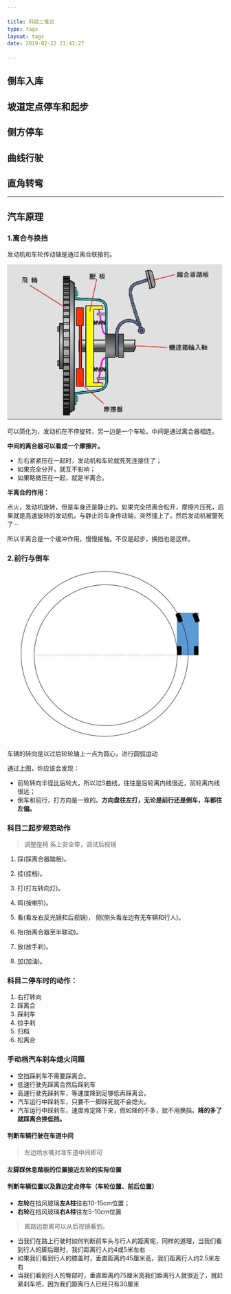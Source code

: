 ```yaml
---

title: 科目二笔记
type: tags  
layout: tags  
date: 2019-02-22 21:41:27

---
```




## 倒车入库

## 坡道定点停车和起步


## 侧方停车

## 曲线行驶

## 直角转弯

---

## 汽车原理

### 1.离合与换挡

发动机和车轮传动轴是通过离合联接的。

![](../images/clutch.jpg)

可以简化为，发动机在不停旋转，另一边是一个车轮。中间是通过离合器相连。

**中间的离合器可以看成一个摩擦片。** 

- 左右紧紧压在一起时，发动机和车轮就死死连接住了；
- 如果完全分开，就互不影响；
- 如果略微压在一起，就是半离合。

**半离合的作用：**

点火，发动机旋转，但是车身还是静止的。如果完全把离合松开，摩擦片压死，后果就是高速旋转的发动机，与静止的车身传动轴，突然撞上了，然后发动机被蹩死了···

所以半离合是一个缓冲作用，慢慢接触。不仅是起步，换挡也是这样。

### 2.前行与倒车

![](../images/circle.jpg)


车辆的转向是以过后轮轮轴上一点为圆心，进行圆弧运动

通过上图，你应该会发现：


- 前轮转向半径比后轮大，所以过S曲线，往往是后轮离内线很近，前轮离内线很远； 
- 倒车和前行，打方向是一致的。**方向盘往左打，无论是前行还是倒车，车都往左偏。**



### 科目二起步规范动作

> 调整座椅 系上安全带，调试后视镜 

1. 踩(踩离合器踏板)。

2. 挂(挂档)。

3. 打(打左转向灯)。

4. 鸣(按喇叭)。

5. 看(看左右反光镜和后视镜)， 侧(侧头看左边有无车辆和行人)。

6. 抬(抬离合器至半联动)。

7. 放(放手刹)。

8. 加(加油)。

### 科目二停车时的动作：

1. 右打转向
1. 踩离合
1. 踩刹车
1. 拉手刹
1. 归档
1. 松离合


### 手动档汽车刹车熄火问题

- 空挡踩刹车不需要踩离合。  
- 低速行驶先踩离合然后踩刹车
- 高速行驶先踩刹车，等速度降到足够低再踩离合。
- 汽车运行中踩刹车，只要不一脚踩死就不会熄火。
- 汽车运行中踩刹车，速度肯定降下来，假如降的不多，就不用换挡。**降的多了就踩离合换低挡。**



#### 判断车辆行驶在车道中间

> 左边喷水嘴对准车道中间即可

#### 左脚踩休息踏板的位置接近左轮的实际位置

#### 判断车辆位置以及靠边定点停车（车轮位置、前后位置）

- **左轮**在挡风玻璃**左A柱**往右10-15cm位置；
- **右轮**在挡风玻璃**右A柱**往左5-10cm位置

>  离路边距离可以从后视镜看到。
>
>

- 当我们在路上行驶时如何判断前车头与行人的距离呢，同样的道理，当我们看到行人的脚后跟时，我们距离行人约4或5米左右
- 如果我们看到行人的膝盖时，垂直距离约45厘米高，我们距离行人约2.5米左右
- 当我们看到行人的臀部时，垂直距离约75厘米高我们距离行人就很近了，就赶紧刹车吧，因为我们距离行人已经只有30厘米



